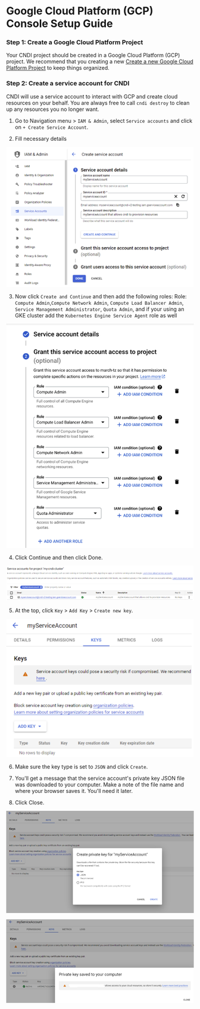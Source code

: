 # Google Cloud Platform (GCP) Console Setup Guide

### Step 1: Create a Google Cloud Platform Project

Your CNDI project should be created in a Google Cloud Platform (GCP) project. We
recommend that you creating a new
[Create a new Google Cloud Platform Project](https://console.cloud.google.com/projectcreate)
to keep things organized.

### Step 2: Create a service account for CNDI

CNDI will use a service account to interact with GCP and create cloud resources
on your behalf. You are always free to call `cndi destroy` to clean up any
resources you no longer want.

1. Go to Navigation menu > `IAM & Admin`, select `Service accounts` and click on
   `+ Create Service Account`.

2. Fill necessary details

![create service account](/docs/cloud-setup/gcp/img/create-service-account-details.png)

3. Now click `Create and Continue` and then add the following roles: Role:
   `Compute Admin`,`Compute Network Admin`, `Compute Load Balancer Admin`,
   `Service Management Administrator`, `Quota Admin`, and if your using an GKE
   cluster add the `Kubernetes Engine Service Agent` role as well

![service account access](/docs/cloud-setup/gcp/img/service-account-access.png)

4. Click Continue and then click Done.

![create service account](/docs/cloud-setup/gcp/img/create-service-account.png)

5. At the top, click `Key` > `Add Key` > `Create new key`.

![create service account keys](/docs/cloud-setup/gcp/img/create-service-account-keys.png)

6. Make sure the key type is set to `JSON` and click `Create`.

7. You'll get a message that the service account's private key JSON file was
   downloaded to your computer. Make a note of the file name and where your
   browser saves it. You'll need it later.

8. Click Close.

![create service account keys json](/docs/cloud-setup/gcp/img/create-service-account-keys-json.png)

![save service account keys json](/docs/cloud-setup/gcp/img/save-json-service-account-details.png)
